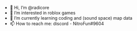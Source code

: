 - 👋 Hi, I’m @radicore
- 👀 I’m interested in roblox games
- 🌱 I’m currently learning coding and (sound space) map data
- 📫 How to reach me: discord - NitroFun#9604

<!---
radicore/radicore is a ✨ special ✨ repository because its `README.md` (this file) appears on your GitHub profile.
You can click the Preview link to take a look at your changes.
--->
